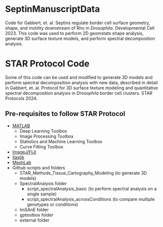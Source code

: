 # SeptinManuscriptData
Code for Gabbert, et. al. Septins regulate border cell surface geometry, shape, and motility downstream of Rho in _Drosophila_. 
Developmental Cell 2023.
This code was used to perform 2D geomstats shape analysis, generate 3D surface texture models, and perform spectral decomposition analysis.

# STAR Protocol Code
Some of this code can be used and modified to generate 3D models and perform spectral decomposition analysis with new data, described in detail in Gabbert, et. al. 
Protocol for 3D surface texture modeling and quantitative spectral decomposition analysis in _Drosophila_ border cell clusters. STAR Protocols 2024.

## Pre-requisites to follow STAR Protocol
- [MATLAB](https://www.mathworks.com/)
  - Deep Learning Toolbox
  - Image Processing Toolbox
  - Statistics and Machine Learning Toolbox
  - Curve Fitting Toolbox   
- [ImageJ/FIJI](https://fiji.sc/) 
- [Ilastik](https://www.ilastik.org/)
- [MeshLab](https://www.meshlab.net/)
- Github scripts and folders
  - STAR_Methods_Tissue_Cartography_Modeling (to generate 3D models)
  - SpectralAnalysis folder
      - script_spectralAnalysis_basic (to perform spectral analysis on a single sample)
      - script_spectralAnalysis_acrossConditions (to compare multiple genotypes or conditions)
  - ImSAnE folder
  - gptoolbox folder
  - external folder

